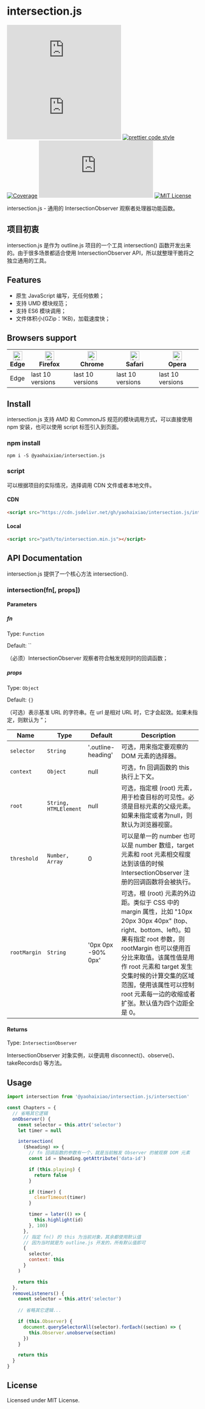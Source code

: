 # intersection.js

[![npm version](https://img.shields.io/npm/v/@yaohaixiao/intersection.js)](https://www.npmjs.com/package/@yaohaixiao/intersection.js)
![Gzip size](http://img.badgesize.io/https://cdn.jsdelivr.net/gh/yaohaixiao/intersection.js/intersection.min.js?compression=gzip&label=gzip%20size)
[![prettier code style](https://img.shields.io/badge/code_style-prettier-07b759.svg)](https://prettier.io)
[![Coverage](https://codecov.io/gh/yaohaixiao/intersection.js/branch/main/graph/badge.svg)](https://codecov.io/gh/yaohaixiao/intersection.js)
[![npm downloads](https://img.shields.io/npm/dm/@yaohaixiao/intersection.js)](https://npmcharts.com/compare/@yaohaixiao/intersection.js?minimal=true)
[![MIT License](https://img.shields.io/github/license/yaohaixiao/intersection.js.svg)](https://github.com/yaohaixiao/intersection.js/blob/main/LICENSE)

intersection.js - 通用的 IntersectionObserver 观察者处理器功能函数。



## 项目初衷

intersection.js 是作为 outline.js 项目的一个工具 intersection() 函数开发出来的。由于很多场景都适合使用 IntersectionObserver API，所以就整理干脆将之独立通用的工具。



## Features


- 原生 JavaScript 编写，无任何依赖；
- 支持 UMD 模块规范；
- 支持 ES6 模块调用；
- 文件体积小(GZip：1KB)，加载速度快；



## Browsers support

| [<img src="https://raw.githubusercontent.com/alrra/browser-logos/master/src/edge/edge_48x48.png" alt="IE / Edge" width="24px" height="24px" />](https://github.com/yaohaixiao/intersection.js/)</br>Edge | [<img src="https://raw.githubusercontent.com/alrra/browser-logos/master/src/firefox/firefox_48x48.png" alt="Firefox" width="24px" height="24px" />](https://github.com/yaohaixiao/intersection.js/)</br>Firefox | [<img src="https://raw.githubusercontent.com/alrra/browser-logos/master/src/chrome/chrome_48x48.png" alt="Chrome" width="24px" height="24px" />](https://github.com/yaohaixiao/intersection.js/)</br>Chrome | [<img src="https://raw.githubusercontent.com/alrra/browser-logos/master/src/safari/safari_48x48.png" alt="Safari" width="24px" height="24px" />](https://github.com/yaohaixiao/intersection.js/)</br>Safari | [<img src="https://raw.githubusercontent.com/alrra/browser-logos/master/src/opera/opera_48x48.png" alt="Opera" width="24px" height="24px" />](https://github.com/yaohaixiao/intersection.js/)</br>Opera |
|----------------------------------------------------------------------------------------------------------------------------------------------------------------------------------------------------|------------------------------------------------------------------------------------------------------------------------------------------------------------------------------------------------------------|--------------------------------------------------------------------------------------------------------------------------------------------------------------------------------------------------------|--------------------------------------------------------------------------------------------------------------------------------------------------------------------------------------------------------|----------------------------------------------------------------------------------------------------------------------------------------------------------------------------------------------------|
| Edge                                                                                                                                                                                               | last 10 versions                                                                                                                                                                                           | last 10 versions                                                                                                                                                                                       | last 10 versions                                                                                                                                                                                       | last 10 versions                                                                                                                                                                                   |




## Install

intersection.js 支持 AMD 和 CommonJS 规范的模块调用方式，可以直接使用 npm 安装，也可以使用 script 标签引入到页面。


### npm install


```shell
npm i -S @yaohaixiao/intersection.js
```

### script

可以根据项目的实际情况，选择调用 CDN 文件或者本地文件。

#### CDN

```html
<script src="https://cdn.jsdelivr.net/gh/yaohaixiao/intersection.js/intersection.min.js"></script>
```

#### Local

```html
<script src="path/to/intersection.min.js"></script>
```


## API Documentation

intersection.js 提供了一个核心方法 intersection().

### intersection(fn[, props])

#### Parameters

##### fn

Type: `Function`

Default: ``

（必须）IntersectionObserver 观察者符合触发规则时的回调函数；

##### props

Type: `Object`

Default: `{}`

（可选）表示基准 URL 的字符串。在 url 是相对 URL 时，它才会起效。如果未指定，则默认为 ”；


| Name         | Type                  | Default           | Description                                                                                                                                                                                                        |
|--------------|-----------------------|-------------------|--------------------------------------------------------------------------------------------------------------------------------------------------------------------------------------------------------------------|
| `selector`   | `String`              | '.outline-heading'                | 可选，用来指定要观察的 DOM 元素的选择器。                                                                                                                                                                                            |                                                                   |
| `context`    | `Object`              | null | 可选，fn 回调函数的 this 执行上下文。                                                                                                                                                                                            |
| `root`       | `String, HTMLElement` | null                | 可选，指定根 (root) 元素，用于检查目标的可见性。必须是目标元素的父级元素。如果未指定或者为null，则默认为浏览器视窗。                                                                                                                                                   |
| `threshold`  | `Number, Array`       | 0                 |  可以是单一的 number 也可以是 number 数组，target 元素和 root 元素相交程度达到该值的时候 IntersectionObserver 注册的回调函数将会被执行。 |
| `rootMargin` | `String`              | '0px 0px -90% 0px' | 可选，根 (root) 元素的外边距。类似于 CSS 中的 margin 属性，比如 "10px 20px 30px 40px" (top、right、bottom、left)。如果有指定 root 参数，则 rootMargin 也可以使用百分比来取值。该属性值是用作 root 元素和 target 发生交集时候的计算交集的区域范围，使用该属性可以控制 root 元素每一边的收缩或者扩张。默认值为四个边距全是 0。 |


#### Returns

Type: `IntersectionObserver`

IntersectionObserver 对象实例，以便调用 disconnect()、observe()、takeRecords() 等方法。

## Usage

```js
import intersection from '@yaohaixiao/intersection.js/intersection'

const Chapters = {
  // 省略其它逻辑
  onObserver() {
    const selector = this.attr('selector')
    let timer = null

    intersection(
      ($heading) => {
        // fn 回调函数的参数有一个，就是当前触发 Observer 的被观察 DOM 元素
        const id = $heading.getAttribute('data-id')

        if (this.playing) {
          return false
        }

        if (timer) {
          clearTimeout(timer)
        }

        timer = later(() => {
          this.highlight(id)
        }, 100)
      },
      // 指定 fn() 的 this 为当前对象，其余都使用默认值
      // 因为当时就是为 outline.js 开发的，所有默认值即可
      {
        selector,
        context: this 
      }
    )

    return this
  },
  removeListeners() {
    const selector = this.attr('selector')
    
    // 省略其它逻辑...

    if (this.Observer) {
      document.querySelectorAll(selector).forEach((section) => {
        this.Observer.unobserve(section)
      })
    }

    return this
  }
}
```



## License
Licensed under MIT License.
